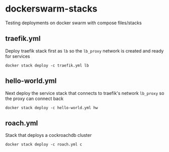 # dockerswarm-stacks
Testing deployments on docker swarm with compose files/stacks

## traefik.yml
Deploy traefik stack first as `lb` so the `lb_proxy` network is created and ready for services

```docker stack deploy -c traefik.yml lb```

## hello-world.yml
Next deploy the service stack that connects to traefik's network `lb_proxy` so the proxy can connect back

```docker stack deploy -c hello-world.yml hw```

## roach.yml
Stack that deploys a cockroachdb cluster 

```docker stack deploy -c roach.yml c```
